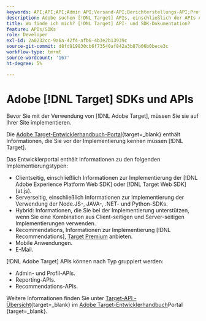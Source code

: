 ```yaml
---
keywords: API;API;API;Admin API;Versand-API;Berichterstellungs-API;Profil-API
description: Adobe suchen [!DNL Target] APIs, einschließlich der APIs Admin, Versand, Reporting und Profil .
title: Wo finde ich mich? [!DNL Target] API- und SDK-Dokumentation?
feature: APIs/SDKs
role: Developer
exl-id: 2a0232cc-9a6a-42f4-afb6-4b3e2b13939c
source-git-commit: d8fd919830cb6f73540af842a3b87b06b0bece3c
workflow-type: tm+mt
source-wordcount: '167'
ht-degree: 5%

---
```


# Adobe [!DNL Target] SDKs und APIs

Bevor Sie mit der Verwendung von [!DNL Adobe Target], müssen Sie sie auf Ihrer Site implementieren.

Die [Adobe Target-Entwicklerhandbuch-Portal](https://developer.adobe.com/target/){target=_blank} enthält Informationen, die Sie vor der Implementierung kennen müssen [!DNL Target].

Das Entwicklerportal enthält Informationen zu den folgenden Implementierungstypen:

* Clientseitig, einschließlich Informationen zur Implementierung der [!DNL Adobe Experience Platform Web SDK] oder [!DNL Target Web SDK] (at.js).
* Serverseitig, einschließlich Informationen zur Implementierung der Verwendung der Node.JS-, JAVA-, .NET- und Python-SDKs.
* Hybrid: Informationen, die Sie bei der Implementierung unterstützen, wenn Sie eine Kombination aus Client-seitigen und Server-seitigen Implementierungen verwenden.
* Recommendations, Informationen zur Implementierung [!DNL Recommendations], [Target Premium](/help/main/c-intro/intro.md#premium) anbieten.
* Mobile Anwendungen.
* E-Mail.

[!DNL Adobe Target] APIs können nach Typ gruppiert werden:

* Admin- und Profil-APIs.
* Reporting-APIs.
* Recommendations-APIs.

Weitere Informationen finden Sie unter [Target-API - Übersicht](https://developer.adobe.com/target/before-administer/){target=_blank} im [Adobe Target-Entwicklerhandbuch](https://developer.adobe.com/target/)Portal {target=_blank}.
